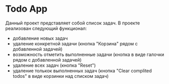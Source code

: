 # Todo App

Данный проект представляет собой список задач. В проекте реализован следующий функционал:

- добавление новых задач
- удаление конкретной задачи (кнопка "Корзина" рядом с добавленной задачей)
- возможность отметить выполненные задачи (кнопка в виде галочки рядом с добавленной задачей)
- удаление всех задач (кнопка "Reset")
- удаление толькок выполненных задач (кнопка "Clear complited todos" в виде корзинки над списком задач)
